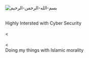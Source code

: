 ![بسم-الله-الرحمن-الرحيم](https://github.com/user-attachments/assets/5bf7d5e9-45b9-4723-9339-581ad4c5a730)





<br>
Highly Intersted with Cyber Security 
 <br />
<br >
< <br />
<br >
< <br />
Doing my things with Islamic morality
